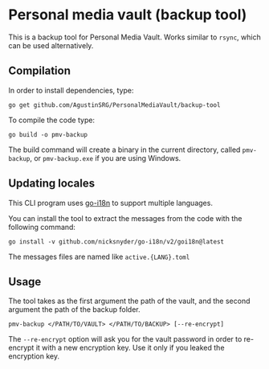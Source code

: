 # Personal media vault (backup tool)

This is a backup tool for Personal Media Vault. Works similar to `rsync`, which can be used alternatively.

## Compilation

In order to install dependencies, type:

```
go get github.com/AgustinSRG/PersonalMediaVault/backup-tool
```

To compile the code type:

```
go build -o pmv-backup
```

The build command will create a binary in the current directory, called `pmv-backup`, or `pmv-backup.exe` if you are using Windows.

## Updating locales

This CLI program uses [go-i18n](https://github.com/nicksnyder/go-i18n) to support multiple languages.

You can install the tool to extract the messages from the code with the following command:

```
go install -v github.com/nicksnyder/go-i18n/v2/goi18n@latest
```

The messages files are named like `active.{LANG}.toml`

## Usage

The tool takes as the first argument the path of the vault, and the second argument the path of the backup folder.

```
pmv-backup </PATH/TO/VAULT> </PATH/TO/BACKUP> [--re-encrypt]
```

The `--re-encrypt` option will ask you for the vault password in order to re-encrypt it with a new encryption key. Use it only if you leaked the encryption key.
